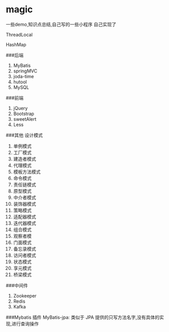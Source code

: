 # magic
一些demo,知识点总结,自己写的一些小程序
自己实现了

ThreadLocal

HashMap

###后端
1. MyBatis
2. springMVC
3. joda-time
4. hutool
5. MySQL

###前端
1. jQuery
2. Bootstrap
3. sweetAlert
4. Less


###其他
设计模式

1. 单例模式
2. 工厂模式
3. 建造者模式
4. 代理模式
5. 模板方法模式
6. 命令模式
7. 责任链模式
8. 原型模式
9. 中介者模式
10. 装饰器模式
11. 策略模式
12. 适配器模式
13. 迭代器模式
14. 组合模式
15. 观察者模
16. 门面模式
17. 备忘录模式
18. 访问者模式
19. 状态模式
20. 享元模式
21. 桥梁模式

###中间件
1. Zookeeper
2. Redis
3. Kafka

###Mybatis 插件
MyBatis-jpa: 类似于 JPA 提供的只写方法名字,没有具体的实现,进行查询操作